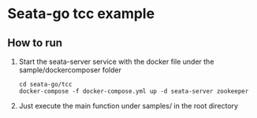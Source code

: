 # Seata-go tcc example

## How to run

1. Start the seata-server service with the docker file under the sample/dockercomposer folder

   ~~~shell
   cd seata-go/tcc
   docker-compose -f docker-compose.yml up -d seata-server zookeeper
   ~~~

2. Just execute the main function under samples/ in the root directory
